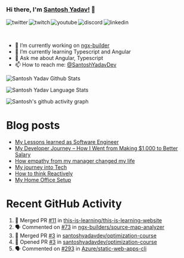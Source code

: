 ### Hi there, I'm [Santosh Yadav!](https://santoshyadav.dev) 👋

<p>
<a href="https://twitter.com/SantoshYadavDev">
   <img align="left" alt="twitter" src="https://img.shields.io/badge/Twitter-1DA1F2?style=for-the-badge&logo=twitter&logoColor=white" />
</a>&nbsp;&nbsp;

<a href="https://www.twitch.tv/santoshyadavdev">
   <img align="left" alt="twitch" src="https://img.shields.io/badge/Twitch-9146FF?style=for-the-badge&logo=twitch&logoColor=white" />
</a>&nbsp;&nbsp;

<a href="https://www.youtube.com/c/TechTalksWithSantosh">
   <img align="left" alt="youtube" src="https://img.shields.io/badge/YouTube-FF0000?style=for-the-badge&logo=youtube&logoColor=white" />
</a>&nbsp;&nbsp;

<a href="https://discord.gg/m6cNkVfXrQ">
   <img align="left" alt="discord" src="https://img.shields.io/badge/Discord-7289DA?style=for-the-badge&logo=discord&logoColor=white" />
</a>&nbsp;&nbsp;

<a href="https://www.linkedin.com/in/santoshyadavdev/">
   <img align="left" alt="linkedin" src="https://img.shields.io/badge/LinkedIn-0077B5?style=for-the-badge&logo=linkedin&logoColor=white" />
</a>
<p/>

<br/>
<p>

- 🔭 I’m currently working on [ngx-builder](https://github.com/ngx-builders)
- 🌱 I’m currently learning Typescript and Angular
- 💬 Ask me about Angular, Typescript
- 📫 How to reach me: [@SantoshYadavDev](https://twitter.com/SantoshYadavDev)

</p>

![Santosh Yadav Github Stats](https://github-readme-stats.anuraghazra1.vercel.app/api?username=SantoshYadavDev&show_icons=true&include_all_commits=true&theme=radical)

![Santosh Yadav Language Stats](https://github-readme-stats.anuraghazra1.vercel.app/api/top-langs/?username=SantoshYadavDev&layout=compact&theme=radical)

![Santosh's github activity graph](https://activity-graph.herokuapp.com/graph?username=SantoshYadavDev&theme=dracula)

# Blog posts
<!-- BLOG-POST-LIST:START -->
- [My Lessons learned as Software Engineer](https://dev.to/santoshyadav198613/my-lessons-learned-as-software-engineer-3bae)
- [My Developer Journey – How I Went from Making $1,000 to Better Salary](https://dev.to/this-is-learning/my-developer-journey-how-i-went-from-making-1-000-to-better-salary-11om)
- [How empathy from my manager changed my life](https://dev.to/this-is-learning/how-empathy-from-my-manager-changed-my-life-1ac0)
- [My journey into Tech](https://dev.to/this-is-learning/my-journey-into-tech-1l6d)
- [How to think Reactively](https://dev.to/santoshyadav198613/how-to-think-reactively-39af)
- [My Home Office Setup](https://dev.to/this-is-learning/my-home-office-setup-3l3f)
<!-- BLOG-POST-LIST:END -->

# Recent GitHub Activity
<!--START_SECTION:activity-->
1. 🎉 Merged PR [#11](https://github.com/this-is-learning/this-is-learning-website/pull/11) in [this-is-learning/this-is-learning-website](https://github.com/this-is-learning/this-is-learning-website)
2. 🗣 Commented on [#73](https://github.com/ngx-builders/source-map-analyzer/issues/73) in [ngx-builders/source-map-analyzer](https://github.com/ngx-builders/source-map-analyzer)
3. 🎉 Merged PR [#3](https://github.com/santoshyadavdev/optimization-course/pull/3) in [santoshyadavdev/optimization-course](https://github.com/santoshyadavdev/optimization-course)
4. 💪 Opened PR [#3](https://github.com/santoshyadavdev/optimization-course/pull/3) in [santoshyadavdev/optimization-course](https://github.com/santoshyadavdev/optimization-course)
5. 🗣 Commented on [#293](https://github.com/Azure/static-web-apps-cli/issues/293) in [Azure/static-web-apps-cli](https://github.com/Azure/static-web-apps-cli)
<!--END_SECTION:activity-->
